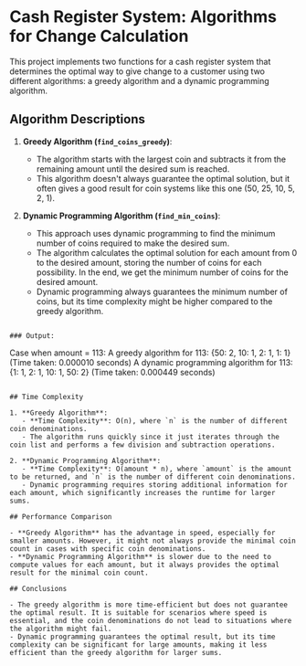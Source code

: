 # Cash Register System: Algorithms for Change Calculation

This project implements two functions for a cash register system that determines the optimal way to give change to a customer using two different algorithms: a greedy algorithm and a dynamic programming algorithm.

## Algorithm Descriptions

1. **Greedy Algorithm (`find_coins_greedy`)**:

   - The algorithm starts with the largest coin and subtracts it from the remaining amount until the desired sum is reached.
   - This algorithm doesn't always guarantee the optimal solution, but it often gives a good result for coin systems like this one (50, 25, 10, 5, 2, 1).

2. **Dynamic Programming Algorithm (`find_min_coins`)**:
   - This approach uses dynamic programming to find the minimum number of coins required to make the desired sum.
   - The algorithm calculates the optimal solution for each amount from 0 to the desired amount, storing the number of coins for each possibility. In the end, we get the minimum number of coins for the desired amount.
   - Dynamic programming always guarantees the minimum number of coins, but its time complexity might be higher compared to the greedy algorithm.

```

### Output:

```

Case when amount = 113:
A greedy algorithm for 113: {50: 2, 10: 1, 2: 1, 1: 1} (Time taken: 0.000010 seconds)
A dynamic programming algorithm for 113: {1: 1, 2: 1, 10: 1, 50: 2} (Time taken: 0.000449 seconds)

```

## Time Complexity

1. **Greedy Algorithm**:
   - **Time Complexity**: O(n), where `n` is the number of different coin denominations.
   - The algorithm runs quickly since it just iterates through the coin list and performs a few division and subtraction operations.

2. **Dynamic Programming Algorithm**:
   - **Time Complexity**: O(amount * n), where `amount` is the amount to be returned, and `n` is the number of different coin denominations.
   - Dynamic programming requires storing additional information for each amount, which significantly increases the runtime for larger sums.

## Performance Comparison

- **Greedy Algorithm** has the advantage in speed, especially for smaller amounts. However, it might not always provide the minimal coin count in cases with specific coin denominations.
- **Dynamic Programming Algorithm** is slower due to the need to compute values for each amount, but it always provides the optimal result for the minimal coin count.

## Conclusions

- The greedy algorithm is more time-efficient but does not guarantee the optimal result. It is suitable for scenarios where speed is essential, and the coin denominations do not lead to situations where the algorithm might fail.
- Dynamic programming guarantees the optimal result, but its time complexity can be significant for large amounts, making it less efficient than the greedy algorithm for larger sums.

```
